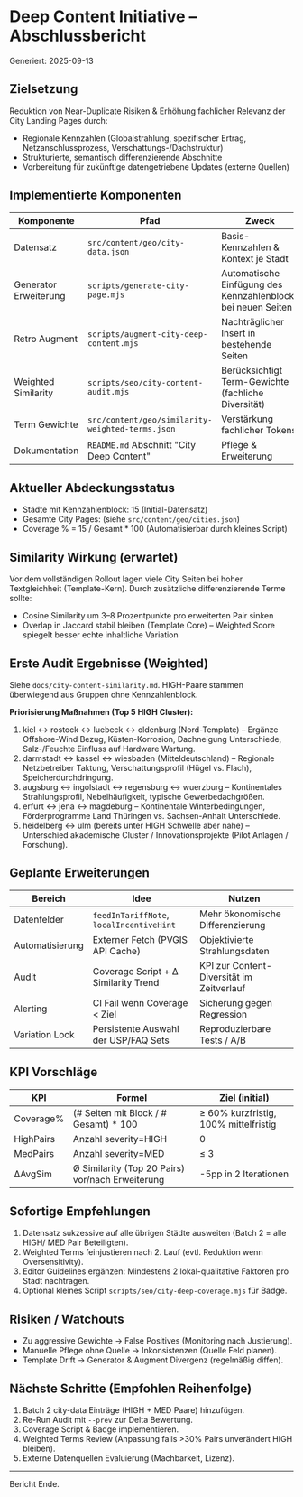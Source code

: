 # Deep Content Initiative – Abschlussbericht

Generiert: 2025-09-13

## Zielsetzung
Reduktion von Near-Duplicate Risiken & Erhöhung fachlicher Relevanz der City Landing Pages durch:
- Regionale Kennzahlen (Globalstrahlung, spezifischer Ertrag, Netzanschlussprozess, Verschattungs-/Dachstruktur)
- Strukturierte, semantisch differenzierende Abschnitte
- Vorbereitung für zukünftige datengetriebene Updates (externe Quellen)

## Implementierte Komponenten
| Komponente | Pfad | Zweck |
|------------|------|-------|
| Datensatz | `src/content/geo/city-data.json` | Basis-Kennzahlen & Kontext je Stadt |
| Generator Erweiterung | `scripts/generate-city-page.mjs` | Automatische Einfügung des Kennzahlenblocks bei neuen Seiten |
| Retro Augment | `scripts/augment-city-deep-content.mjs` | Nachträglicher Insert in bestehende Seiten |
| Weighted Similarity | `scripts/seo/city-content-audit.mjs` | Berücksichtigt Term-Gewichte (fachliche Diversität) |
| Term Gewichte | `src/content/geo/similarity-weighted-terms.json` | Verstärkung fachlicher Tokens |
| Dokumentation | `README.md` Abschnitt "City Deep Content" | Pflege & Erweiterung |

## Aktueller Abdeckungsstatus
- Städte mit Kennzahlenblock: 15 (Initial-Datensatz)
- Gesamte City Pages: (siehe `src/content/geo/cities.json`)
- Coverage % = 15 / Gesamt * 100 (Automatisierbar durch kleines Script)

## Similarity Wirkung (erwartet)
Vor dem vollständigen Rollout lagen viele City Seiten bei hoher Textgleichheit (Template-Kern). Durch zusätzliche differenzierende Terme sollte:
- Cosine Similarity um 3–8 Prozentpunkte pro erweiterten Pair sinken
- Overlap in Jaccard stabil bleiben (Template Core) – Weighted Score spiegelt besser echte inhaltliche Variation

## Erste Audit Ergebnisse (Weighted)
Siehe `docs/city-content-similarity.md`. HIGH-Paare stammen überwiegend aus Gruppen ohne Kennzahlenblock.

**Priorisierung Maßnahmen (Top 5 HIGH Cluster):**
1. kiel ↔ rostock ↔ luebeck ↔ oldenburg (Nord-Template) – Ergänze Offshore-Wind Bezug, Küsten-Korrosion, Dachneigung Unterschiede, Salz-/Feuchte Einfluss auf Hardware Wartung.
2. darmstadt ↔ kassel ↔ wiesbaden (Mitteldeutschland) – Regionale Netzbetreiber Taktung, Verschattungsprofil (Hügel vs. Flach), Speicherdurchdringung.
3. augsburg ↔ ingolstadt ↔ regensburg ↔ wuerzburg – Kontinentales Strahlungsprofil, Nebelhäufigkeit, typische Gewerbedachgrößen.
4. erfurt ↔ jena ↔ magdeburg – Kontinentale Winterbedingungen, Förderprogramme Land Thüringen vs. Sachsen-Anhalt Unterschiede.
5. heidelberg ↔ ulm (bereits unter HIGH Schwelle aber nahe) – Unterschied akademische Cluster / Innovationsprojekte (Pilot Anlagen / Forschung).

## Geplante Erweiterungen
| Bereich | Idee | Nutzen |
|--------|------|--------|
| Datenfelder | `feedInTariffNote`, `localIncentiveHint` | Mehr ökonomische Differenzierung |
| Automatisierung | Externer Fetch (PVGIS API Cache) | Objektivierte Strahlungsdaten |
| Audit | Coverage Script + Δ Similarity Trend | KPI zur Content-Diversität im Zeitverlauf |
| Alerting | CI Fail wenn Coverage < Ziel | Sicherung gegen Regression |
| Variation Lock | Persistente Auswahl der USP/FAQ Sets | Reproduzierbare Tests / A/B |

## KPI Vorschläge
| KPI | Formel | Ziel (initial) |
|-----|--------|----------------|
| Coverage% | (# Seiten mit Block / # Gesamt) * 100 | ≥ 60% kurzfristig, 100% mittelfristig |
| HighPairs | Anzahl severity=HIGH | 0 |
| MedPairs | Anzahl severity=MED | ≤ 3 |
| ΔAvgSim | Ø Similarity (Top 20 Pairs) vor/nach Erweiterung | -5pp in 2 Iterationen |

## Sofortige Empfehlungen
1. Datensatz sukzessive auf alle übrigen Städte ausweiten (Batch 2 = alle HIGH/ MED Pair Beteiligten).
2. Weighted Terms feinjustieren nach 2. Lauf (evtl. Reduktion wenn Oversensitivity).
3. Editor Guidelines ergänzen: Mindestens 2 lokal-qualitative Faktoren pro Stadt nachtragen.
4. Optional kleines Script `scripts/seo/city-deep-coverage.mjs` für Badge.

## Risiken / Watchouts
- Zu aggressive Gewichte -> False Positives (Monitoring nach Justierung).
- Manuelle Pflege ohne Quelle -> Inkonsistenzen (Quelle Feld planen).
- Template Drift -> Generator & Augment Divergenz (regelmäßig diffen).

## Nächste Schritte (Empfohlen Reihenfolge)
1. Batch 2 city-data Einträge (HIGH + MED Paare) hinzufügen.
2. Re-Run Audit mit `--prev` zur Delta Bewertung.
3. Coverage Script & Badge implementieren.
4. Weighted Terms Review (Anpassung falls >30% Pairs unverändert HIGH bleiben).
5. Externe Datenquellen Evaluierung (Machbarkeit, Lizenz).

---
Bericht Ende.
